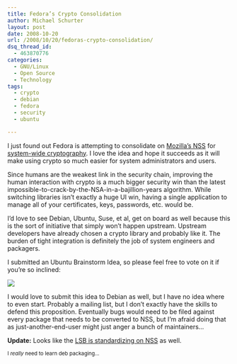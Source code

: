 ```yaml
---
title: Fedora’s Crypto Consolidation
author: Michael Schurter
layout: post
date: 2008-10-20
url: /2008/10/20/fedoras-crypto-consolidation/
dsq_thread_id:
  - 463870776
categories:
  - GNU/Linux
  - Open Source
  - Technology
tags:
  - crypto
  - debian
  - fedora
  - security
  - ubuntu

---
```

I just found out Fedora is attempting to consolidate on [Mozilla&#8217;s NSS][1] for [system-wide cryptography][2]. I love the idea and hope it succeeds as it will make using crypto so much easier for system administrators and users.

Since humans are the weakest link in the security chain, improving the human interaction with crypto is a much bigger security win than the latest impossible-to-crack-by-the-NSA-in-a-bajillion-years algorithm. While switching libraries isn&#8217;t exactly a huge UI win, having a single application to manage all of your certificates, keys, passwords, etc. would be.

I&#8217;d love to see Debian, Ubuntu, Suse, et al, get on board as well because this is the sort of initiative that simply won&#8217;t happen upstream. Upstream developers have already chosen a crypto library and probably like it. The burden of tight integration is definitely the job of system engineers and packagers.

I submitted an Ubuntu Brainstorm Idea, so please feel free to vote on it if you&#8217;re so inclined:
  
[![][3]][4]

I would love to submit this idea to Debian as well, but I have no idea where to even start. Probably a mailing list, but I don&#8217;t exactly have the skills to defend this proposition. Eventually bugs would need to be filed against every package that needs to be converted to NSS, but I&#8217;m afraid doing that as just-another-end-user might just anger a bunch of maintainers&#8230;

**Update:** Looks like the [LSB is standardizing on NSS][5] as well.

<small>I <em>really</em> need to learn deb packaging&#8230;</small>

 [1]: http://developer.mozilla.org/en/NSS
 [2]: http://fedoraproject.org/wiki/FedoraCryptoConsolidation
 [3]: http://brainstorm.ubuntu.com/idea/14632/image/1/
 [4]: http://brainstorm.ubuntu.com/idea/14632/
 [5]: http://ldn.linuxfoundation.org/article/lsb-beta-reveals-new-tools-features-developers